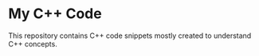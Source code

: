 # My C++ Code

This repository contains C++ code snippets mostly created to understand C++ concepts.